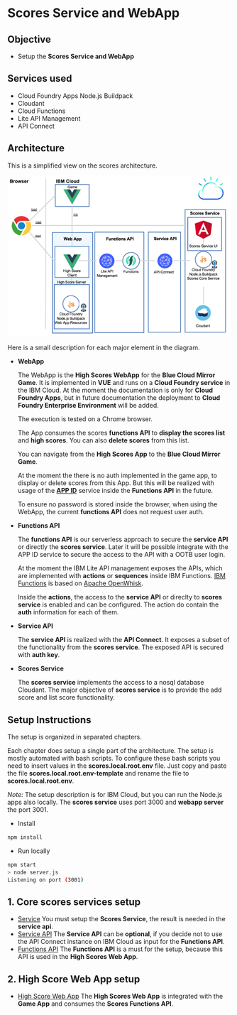 # Scores Service and WebApp

## Objective

* Setup the **Scores Service and WebApp**

## Services used

* Cloud Foundry Apps Node.js Buildpack
* Cloudant
* Cloud Functions
* Lite API Management
* API Connect

## Architecture

This is a simplified view on the scores architecture.

![scores service api](docimages/scores-architecture.png)

Here is a small description for each major element in the diagram.

* **WebApp**
  
  The WebApp is the **High Scores WebApp** for the **Blue Cloud Mirror Game**.
  It is implemented in **VUE** and runs on a **Cloud Foundry service** in the IBM Cloud.
  At the moment the documentation is only for **Cloud Foundry Apps**, but in future documentation the deployment to **Cloud Foundry Enterprise Environment** will be added. 
  
  The execution is tested on a Chrome browser.

  The App consumes the scores **functions API** to **display the scores list** and **high scores**. You can also **delete scores** from this list.

  You can navigate from the **High Scores App** to the **Blue Cloud Mirror Game**.

  At the moment the there is no auth implemented in the game app, to display or delete scores from this App.
  But this will be realized with usage of the [**APP ID**](https://www.ibm.com/cloud/app-id) service inside the **Functions API** in the future.

  To ensure no password is stored inside the browser, when using the WebApp, the current **functions API** does not request user auth.

* **Functions API**
   
  The **functions API** is our serverless approach to secure the **service API** or directly the **scores service**. 
  Later it will be possible integrate with the APP ID service to secure the access to the API with a OOTB user login.
    
  At the moment the IBM Lite API management exposes the APIs, which are implemented with **actions** or **sequences** inside IBM Functions. [IBM Functions](https://console.bluemix.net/openwhisk/) is based on [Apache OpenWhisk](https://openwhisk.apache.org/).

  Inside the **actions**, the access to the **service API** or direclty to **scores service** is enabled and can be configured. The action do contain the **auth** information for each of them.

* **Service API**

  The **service API** is realized with the **API Connect**. It exposes a subset of the functionality from the **scores service**.
  The exposed API is secured with **auth key**.

* **Scores Service**
  
  The **scores service** implements the access to a nosql database Cloudant. The major objective of **scores service** is to provide the add score and list score functionality.
   

## Setup Instructions

The setup is organized in separated chapters.

Each chapter does setup a single part of the architecture. The setup is mostly automated with bash scripts. 
To configure these bash scripts you need to insert values in the **scores.local.root.env** file. Just copy and paste the file  **scores.local.root.env-template** and rename the file to **scores.local.root.env**.

_Note:_ The setup description is for IBM Cloud, but you can run the Node.js apps also locally.
The **scores service** uses port 3000 and **webapp server** the port 3001.

* Install
```sh
npm install
```
* Run locally
```sh
npm start
> node server.js
Listening on port (3001)
```

## 1. Core scores services setup

* [Service](./service) 
You must setup the **Scores Service**, the result is needed in the **service api**. 
* [Service API](./service-api) 
The **Service API** can be **optional**, if you decide not to use the API Connect instance on IBM Cloud as input for the **Functions API**.
* [Functions API](./functions-api)
The **Functions API** is a must for the setup, because this API is used in the **High Scores Web App**.

## 2. High Score Web App setup

* [High Score Web App](./webapp)
The **High Scores Web App** is integrated with the **Game App** and consumes the **Scores Functions API**.

